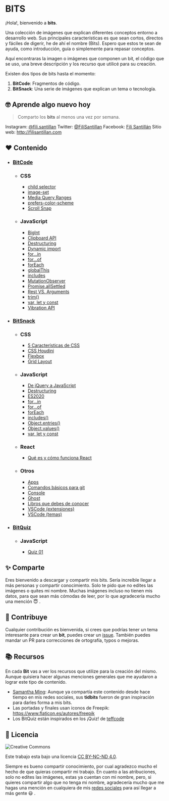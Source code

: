 # BITS

¡Hola!, bienvenido a **bits**.

Una colección de imágenes que explican diferentes conceptos entorno a desarrollo
web. Sus principales características es que sean cortos, directos y fáciles de
digerir, he de ahí el nombre (Bits). Espero que estos te sean de ayuda, como
introducción, guía o simplemente para repasar conceptos.

Aquí encontraras la imagen o imágenes que componen un bit, el código que se uso,
una breve descripción y los recurso que utilicé para su creación.

Existen dos tipos de bits hasta el momento:

1. **BitCode**: Fragmentos de código.
2. **BitSnack**: Una serie de imágenes que explican un tema o tecnología.

## 🤓 Aprende algo nuevo hoy

> Comparto los **bits** al menos una vez por semana.

Instagram: [@fili.santillan](https://www.instagram.com/fili.santillan/) Twitter:
[@FiliSantillan](https://twitter.com/FiliSantillan) Facebook:
[Fili Santillán](https://www.facebook.com/FiliSantillan96/) Sitio web:
http://filisantillan.com

## ❤ Contenido

-   ### [BitCode](/BitCode/)

    -   ### CSS

        -   [child selector](BitCode/child-selector/child-selector.md)
        -   [image-set](BitCode/image-set/image-set.md)
        -   [Media Query Ranges](/BitCode/media-query-ranges/media-query-ranges.md)
        -   [prefers-color-scheme](/BitCode/prefers-color-scheme/prefers-color-scheme.md)
        -   [Scroll Snap](/BitCode/scroll-snap/scroll-snap.md)

    -   ### JavaScript
        -   [BigInt](/BitCode/BigInt/BigInt.md)
        -   [Clipboard API](/BitCode/ClipboardApi/clipboardApi.md)
        -   [Destructuring](/BitCode/Destructuring/destructuring.md)
        -   [Dynamic import](/BitCode/DynamicImport/dynamic-import.md)
        -   [for...in](/BitCode/for...in/for...in.md)
        -   [for...of](/BitCode/for...of/for...of.md)
        -   [forEach](/BitCode/forEach/forEach.md)
        -   [globalThis](/BitCode/globalThis/globalThis.md)
        -   [includes](/BitCode/includes/includes.md)
        -   [MutationObserver](/BitCode/mutationObserver/mutationObserver.md)
        -   [Promise.allSettled](/BitCode/Promise.allSettled/Promise.allSettled.md)
        -   [Rest VS. Arguments](/BitCode/RestVSArguments/RestVSArguments.md)
        -   [trim()](/BitCode/trim/trim.md)
        -   [var, let y const](./BitCode/var-let-const/var-let-const.md)
        -   [Vibration API](/BitCode/vibration-api/vibration-api.md)

-   ### [BitSnack](/BitSnack/)

    -   ### CSS

        -   [5 Características de CSS](/BitSnack/css-features/css-features.md)
        -   [CSS Houdini](/BitSnack/css-houdini/css-houdini.md)
        -   [Flexbox](/BitSnack/flexbox/flexbox.md)
        -   [Grid Layout](/BitSnack/grid-layout/grid-layout.md)

    -   ### JavaScript

        -   [De jQuery a JavaScript](/BitSnack/jquery-js/jquery-js.md)
        -   [Destructuring](/BitSnack/Destructuring/destructuring.md)
        -   [ES2020](/BitSnack/ES2020/ES2020.md)
        -   [for...in](/BitSnack/for...in/for...in.md)
        -   [for...of](/BitSnack/for...of/for...of.md)
        -   [forEach](/BitSnack/forEach/forEach.md)
        -   [includes()](/BitSnack/includes/includes.md)
        -   [Object.entries()](/BitSnack/Object.entries/Object.entries.md)
        -   [Object.values()](/BitSnack/Object.values/Object.values.md)
        -   [var, let y const](/BitSnack/var-let-const/var-let-const.md)

    -   ### React

        -   [Qué es y cómo funciona React](/BitSnack/react/react.md)

    -   ### Otros

        -   [Apps](/BitSnack/apps/apps.md)
        -   [Comandos básicos para git](/BitSnack/git-commands/git-commands.md)
        -   [Console](/BitSnack/console/console.md)
        -   [Ghost](/BitSnack/Ghost/Ghost.md)
        -   [Libros que debes de conocer](/BitSnack/books/books.md)
        -   [VSCode (extensiones)](/BitSnack/vscode-extensions/VSCode-extensions.md)
        -   [VSCode (temas)](/BitSnack/vscode-theme/vscode-themes.md)

-   ### [BitQuiz](/BitQuiz/)

    -   ### JavaScript

        -   [Quiz 01](/BitQuiz/js-quiz-01/js-quiz-01.md)

## ✨ Comparte

Eres bienvenido a descargar y compartir mis bits. Sería increíble llegar a más
personas y compartir conocimiento. Solo te pido que no edites las imágenes o
quites mi nombre. Muchas imágenes incluso no tienen mis datos, para que sean más
cómodas de leer, por lo que agradecería mucho una mención 😇 .

## 🤜 Contribuye

Cualquier contribución es bienvenida, si crees que podrías tener un tema
interesante para crear un **bit**, puedes crear un
[issue](https://github.com/FiliSantillan/Bits/issues). También puedes mandar un
PR para correcciones de ortografía, typos o mejoras.

## 📚 Recursos

En cada **Bit** vas a ver los recursos que utilize para la creación del mismo.
Aunque quisiera hacer algunas menciones generales que me ayudaron a lograr este
tipo de contenido.

-   [Samantha Ming](https://www.instagram.com/samanthaming/): Aunque ya
    compartía este contenido desde hace tiempo en mis redes sociales, sus
    **tidbits** fueron de gran inspiración para darles forma a mis bits.
-   Las portadas y finales usan iconos de Freepik:
    https://www.flaticon.es/autores/freepik
-   Los BitQuiz están inspirados en los ¡Quiz! de
    [teffcode](https://gist.github.com/teffcode)

## 📜 Licencia

![Creative Commons](https://mirrors.creativecommons.org/presskit/buttons/80x15/svg/by-nc-nd.svg)

Este trabajo esta bajo una licencia
[CC BY-NC-ND 4.0](https://creativecommons.org/licenses/by-nc-nd/4.0/deed.es).

Siempre es bueno compartir conocimiento, por cual agradezco mucho el hecho de
que quieras compartir mi trabajo. En cuanto a las atribuciones, solo no edites
las imágenes, estas ya cuentan con mi nombre, pero, si quieres compartir algo
que no tenga mi nombre, agradecería mucho que me hagas una mención en cualquiera
de mis [redes sociales](#aprende-algo-nuevo-hoy) para así llegar a más gente 😃
.
